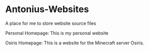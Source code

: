 # Antonius-Websites
A place for me to store website source files

Personal Homepage:
This is my personal website

Osiris Homepage:
This is a website for the Minecraft server Osiris.
